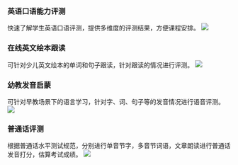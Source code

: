 
### 英语口语能力评测
快速了解学生英语口语评测，提供多维度的评测结果，方便课程安排。
![](https://main.qcloudimg.com/raw/dec154f0963bed2a00591c90deae539f.png)



### 在线英文绘本跟读
可针对少儿英文绘本的单词和句子跟读，针对跟读的情况进行评测。
![](https://main.qcloudimg.com/raw/ed0981238fcd2afa874f61765ac22fba.png)



### 幼教发音启蒙

可针对早教场景下的语言学习，针对字、词、句子等的发音情况进行语音评测。
![](https://main.qcloudimg.com/raw/cde21bfdbb43502cd30d30c715a2bdae.jpg)


### 普通话评测
根据普通话水平测试规范，分别进行单音节字，多音节词语，文章朗读进行普通话发音打分，估算考试成绩。
![](https://main.qcloudimg.com/raw/5b4ca3c92f278fdec9ffa3c5cd69319b.png)
